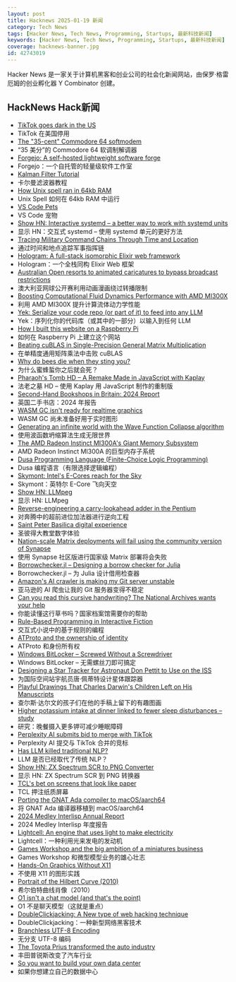 ```yaml
---
layout: post
title: Hacknews 2025-01-19 新闻
category: Tech News
tags: [Hacker News, Tech News, Programming, Startups, 最新科技新闻]
keywords: [Hacker News, Tech News, Programming, Startups, 最新科技新闻]
coverage: hacknews-banner.jpg
id: 42743019
---
```


Hacker News 是一家关于计算机黑客和创业公司的社会化新闻网站，由保罗·格雷厄姆的创业孵化器 Y Combinator 创建。

## HackNews Hack新闻

- [TikTok goes dark in the US](https://techcrunch.com/2025/01/18/tiktok-goes-dark-in-the-u-s/)
- TikTok 在美国停用
- [The "35-cent" Commodore 64 softmodem](http://oldvcr.blogspot.com/2025/01/the-35-cent-commodore-64-softmodem.html)
- “35 美分”的 Commodore 64 软调制解调器
- [Forgejo: A self-hosted lightweight software forge](https://forgejo.org/)
- Forgejo：一个自托管的轻量级软件工作室
- [Kalman Filter Tutorial](https://www.kalmanfilter.net/default.aspx)
- 卡尔曼滤波器教程
- [How Unix spell ran in 64kb RAM](https://blog.codingconfessions.com/p/how-unix-spell-ran-in-64kb-ram)
- Unix Spell 如何在 64kb RAM 中运行
- [VS Code Pets](https://github.com/tonybaloney/vscode-pets)
- VS Code 宠物
- [Show HN: Interactive systemd – a better way to work with systemd units](https://isd-project.github.io/isd/)
- 显示 HN：交互式 systemd – 使用 systemd 单元的更好方法
- [Tracing Military Command Chains Through Time and Location](https://www.dot.studio/en/notes/case-study-under-whose-command/)
- 通过时间和地点追踪军事指挥链
- [Hologram: A full-stack isomorphic Elixir web framework](https://hologram.page/)
- Hologram：一个全栈同构 Elixir Web 框架
- [Australian Open resorts to animated caricatures to bypass broadcast restrictions](https://www.crikey.com.au/2025/01/16/australian-open-animated-cartoon-caricatures-broadcast-restrictions/)
- 澳大利亚网球公开赛利用动画漫画绕过转播限制
- [Boosting Computational Fluid Dynamics Performance with AMD MI300X](https://rocm.blogs.amd.com/ecosystems-and-partners/ansys-fluent-performance/README.html)
- 利用 AMD MI300X 提升计算流体动力学性能
- [Yek: Serialize your code repo (or part of it) to feed into any LLM](https://github.com/bodo-run/yek)
- Yek：序列化你的代码库（或其中的一部分）以输入到任何 LLM
- [How I built this website on a Raspberry Pi](https://mirawelner.com/posts/website_howto.html)
- 如何在 Raspberry Pi 上建立这个网站
- [Beating cuBLAS in Single-Precision General Matrix Multiplication](https://salykova.github.io/sgemm-gpu)
- 在单精度通用矩阵乘法中击败 cuBLAS
- [Why do bees die when they sting you?](https://www.subanima.org/bees/)
- 为什么蜜蜂蜇你之后就会死？
- [Pharaoh's Tomb HD – A Remake Made in JavaScript with Kaplay](https://pt-hd.iocaihost.me/)
- 法老之墓 HD – 使用 Kaplay 用 Ja​​vaScript 制作的重制版
- [Second-Hand Bookshops in Britain: 2024 Report](http://wormwoodiana.blogspot.com/2024/12/second-hand-bookshops-in-britain-2024.html)
- 英国二手书店：2024 年报告
- [WASM GC isn't ready for realtime graphics](https://dthompson.us/posts/wasm-gc-isnt-ready-for-realtime-graphics.html)
- WASM GC 尚未准备好用于实时图形
- [Generating an infinite world with the Wave Function Collapse algorithm](https://marian42.de/article/infinite-wfc/)
- 使用波函数坍缩算法生成无限世界
- [The AMD Radeon Instinct MI300A's Giant Memory Subsystem](https://chipsandcheese.com/p/inside-the-amd-radeon-instinct-mi300as)
- AMD Radeon Instinct MI300A 的巨型内存子系统
- [Dusa Programming Language (Finite-Choice Logic Programming)](https://dusa.rocks/docs/)
- Dusa 编程语言（有限选择逻辑编程）
- [Skymont: Intel's E-Cores reach for the Sky](https://chipsandcheese.com/p/skymont-intels-e-cores-reach-for-the-sky)
- Skymont：英特尔 E-Core 飞向天空
- [Show HN: LLMpeg](https://github.com/jjcm/llmpeg)
- 显示 HN: LLMpeg
- [Reverse-engineering a carry-lookahead adder in the Pentium](https://www.righto.com/2025/01/pentium-carry-lookahead-reverse-engineered.html)
- 对奔腾中的超前进位加法器进行逆向工程
- [Saint Peter Basilica digital experience](https://virtual.basilicasanpietro.va/en)
- 圣彼得大教堂数字体验
- [Nation-scale Matrix deployments will fail using the community version of Synapse](https://mastodon.matrix.org/@element/113842786942364269)
- 使用 Synapse 社区版进行国家级 Matrix 部署将会失败
- [Borrowchecker.jl – Designing a borrow checker for Julia](https://github.com/MilesCranmer/BorrowChecker.jl)
- Borrowchecker.jl – 为 Julia 设计借用检查器
- [Amazon's AI crawler is making my Git server unstable](https://xeiaso.net/notes/2025/amazon-crawler/)
- 亚马逊的 AI 爬虫让我的 Git 服务器变得不稳定
- [Can you read this cursive handwriting? The National Archives wants your help](https://www.smithsonianmag.com/smart-news/can-you-read-this-cursive-handwriting-the-national-archives-wants-your-help-180985833/)
- 你能读懂这行草书吗？国家档案馆需要你的帮助
- [Rule-Based Programming in Interactive Fiction](https://eblong.com/zarf/essays/rule-based-if/index.html)
- 交互式小说中的基于规则的编程
- [ATProto and the ownership of identity](https://anirudh.fi/blog/identity/)
- ATProto 和身份所有权
- [Windows BitLocker – Screwed Without a Screwdriver](https://neodyme.io/en/blog/bitlocker_screwed_without_a_screwdriver/)
- Windows BitLocker – 无需螺丝刀即可搞定
- [Designing a Star Tracker for Astronaut Don Pettit to Use on the ISS](https://petapixel.com/2025/01/14/designing-a-star-tracker-for-astronaut-don-pettit-to-use-on-the-iss/)
- 为国际空间站宇航员唐·佩蒂特设计星体跟踪器
- [Playful Drawings That Charles Darwin's Children Left on His Manuscripts](https://www.openculture.com/2025/01/discover-the-playful-drawings-that-charles-darwins-children-left-on-his-manuscripts.html)
- 查尔斯·达尔文的孩子们在他的手稿上留下的有趣图画
- [Higher potassium intake at dinner linked to fewer sleep disturbances – study](https://www.nutraingredients-asia.com/Article/2025/01/07/higher-potassium-intake-at-dinner-linked-to-fewer-sleep-disturbances/)
- 研究：晚餐摄入更多钾可减少睡眠障碍
- [Perplexity AI submits bid to merge with TikTok](https://techcrunch.com/2025/01/18/perplexity-ai-submits-bid-to-merge-with-tiktok/)
- Perplexity AI 提交与 TikTok 合并的竞标
- [Has LLM killed traditional NLP?](https://medium.com/altitudehq/is-traditional-nlp-dead-05544ae7d756)
- LLM 是否已经取代了传统 NLP？
- [Show HN: ZX Spectrum SCR to PNG Converter](https://www.esp32rainbow.com/tools/scr-to-png)
- 显示 HN: ZX Spectrum SCR 到 PNG 转换器
- [TCL's bet on screens that look like paper](https://notes.ghed.in/posts/2025/tcl-nxtpaper-screen-tech/)
- TCL 押注纸质屏幕
- [Porting the GNAT Ada compiler to macOS/aarch64](https://briancallahan.net/blog/20250112.html)
- 将 GNAT Ada 编译器移植到 macOS/aarch64
- [2024 Medley Interlisp Annual Report](https://interlisp.org/project/status/2024medleyannualreport/)
- 2024 Medley Interlisp 年度报告
- [Lightcell: An engine that uses light to make electricity](https://www.lightcellenergy.com/)
- Lightcell：一种利用光来发电的发动机
- [Games Workshop and the big ambition of a miniatures business](https://www.bbc.com/news/articles/cr5369029dzo)
- Games Workshop 和微型模型业务的雄心壮志
- [Hands-On Graphics Without X11](https://blogsystem5.substack.com/p/netbsd-graphics-wo-x11)
- 不使用 X11 的图形实践
- [Portrait of the Hilbert Curve (2010)](https://corte.si/posts/code/hilbert/portrait/)
- 希尔伯特曲线肖像（2010）
- [O1 isn't a chat model (and that's the point)](https://www.latent.space/p/o1-skill-issue)
- O1 不是聊天模型（这就是重点）
- [DoubleClickjacking: A New type of web hacking technique](https://www.paulosyibelo.com/2024/12/doubleclickjacking-what.html)
- DoubleClickjacking：一种新型网络黑客技术
- [Branchless UTF-8 Encoding](https://cceckman.com/writing/branchless-utf8-encoding/)
- 无分支 UTF-8 编码
- [The Toyota Prius transformed the auto industry](https://spectrum.ieee.org/toyota-prius-transformed-auto-industry)
- 丰田普锐斯改变了汽车行业
- [So you want to build your own data center](https://blog.railway.com/p/data-center-build-part-one)
- 如果你想建立自己的数据中心

